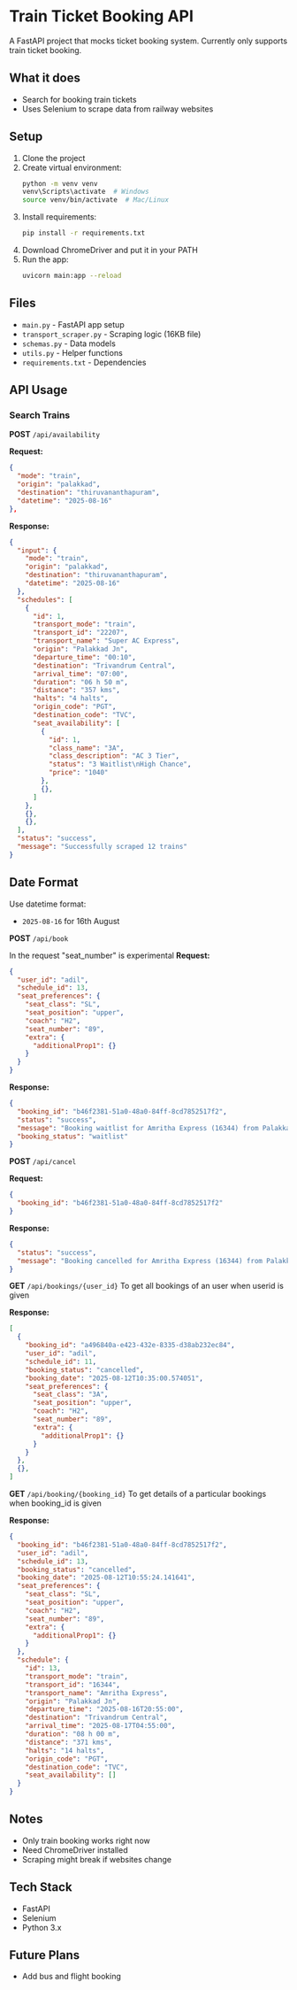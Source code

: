 # Train Ticket Booking API

A FastAPI project that mocks ticket booking system. Currently only supports train ticket booking.

## What it does

- Search for booking train tickets
- Uses Selenium to scrape data from railway websites

## Setup

1. Clone the project
2. Create virtual environment:
   ```bash
   python -m venv venv
   venv\Scripts\activate  # Windows
   source venv/bin/activate  # Mac/Linux
   ```
3. Install requirements:
   ```bash
   pip install -r requirements.txt
   ```
4. Download ChromeDriver and put it in your PATH
5. Run the app:
   ```bash
   uvicorn main:app --reload
   ```

## Files

- `main.py` - FastAPI app setup
- `transport_scraper.py` - Scraping logic (16KB file)
- `schemas.py` - Data models
- `utils.py` - Helper functions
- `requirements.txt` - Dependencies

## API Usage

### Search Trains

**POST** `/api/availability`

**Request:**
```json
{
  "mode": "train",
  "origin": "palakkad",
  "destination": "thiruvananthapuram",
  "datetime": "2025-08-16"
},
```

**Response:**
```json
{
  "input": {
    "mode": "train",
    "origin": "palakkad",
    "destination": "thiruvananthapuram",
    "datetime": "2025-08-16"
  },
  "schedules": [
    {
      "id": 1,
      "transport_mode": "train",
      "transport_id": "22207",
      "transport_name": "Super AC Express",
      "origin": "Palakkad Jn",
      "departure_time": "00:10",
      "destination": "Trivandrum Central",
      "arrival_time": "07:00",
      "duration": "06 h 50 m",
      "distance": "357 kms",
      "halts": "4 halts",
      "origin_code": "PGT",
      "destination_code": "TVC",
      "seat_availability": [
        {
          "id": 1,
          "class_name": "3A",
          "class_description": "AC 3 Tier",
          "status": "3 Waitlist\nHigh Chance",
          "price": "1040"
        },
        {},
      ]
    },
    {},
    {},
  ],
  "status": "success",
  "message": "Successfully scraped 12 trains"
}
```

## Date Format
Use datetime format:
- `2025-08-16` for 16th August 

**POST** `/api/book`

In the request "seat_number" is experimental
**Request:**
```json
{
  "user_id": "adil",
  "schedule_id": 13,
  "seat_preferences": {
    "seat_class": "SL",
    "seat_position": "upper",
    "coach": "H2",
    "seat_number": "89", 
    "extra": {
      "additionalProp1": {}
    }
  }
}
```

**Response:**
```json
{
  "booking_id": "b46f2381-51a0-48a0-84ff-8cd7852517f2",
  "status": "success",
  "message": "Booking waitlist for Amritha Express (16344) from Palakkad Jn to Trivandrum Central in SL",
  "booking_status": "waitlist"
}
```

**POST** `/api/cancel`

**Request:**
```json
{
  "booking_id": "b46f2381-51a0-48a0-84ff-8cd7852517f2"
}
```

**Response:**
```json
{
  "status": "success",
  "message": "Booking cancelled for Amritha Express (16344) from Palakkad Jn to Trivandrum Central"
}
```

**GET** `/api/bookings/{user_id}`
To get all bookings of an user when userid is given

**Response:**
```json
[
  {
    "booking_id": "a496840a-e423-432e-8335-d38ab232ec84",
    "user_id": "adil",
    "schedule_id": 11,
    "booking_status": "cancelled",
    "booking_date": "2025-08-12T10:35:00.574051",
    "seat_preferences": {
      "seat_class": "3A",
      "seat_position": "upper",
      "coach": "H2",
      "seat_number": "89",
      "extra": {
        "additionalProp1": {}
      }
    }
  },
  {},
]
```

**GET** `/api/booking/{booking_id}`
To get details of a particular bookings when booking_id is given

**Response:**
```json
{
  "booking_id": "b46f2381-51a0-48a0-84ff-8cd7852517f2",
  "user_id": "adil",
  "schedule_id": 13,
  "booking_status": "cancelled",
  "booking_date": "2025-08-12T10:55:24.141641",
  "seat_preferences": {
    "seat_class": "SL",
    "seat_position": "upper",
    "coach": "H2",
    "seat_number": "89",
    "extra": {
      "additionalProp1": {}
    }
  },
  "schedule": {
    "id": 13,
    "transport_mode": "train",
    "transport_id": "16344",
    "transport_name": "Amritha Express",
    "origin": "Palakkad Jn",
    "departure_time": "2025-08-16T20:55:00",
    "destination": "Trivandrum Central",
    "arrival_time": "2025-08-17T04:55:00",
    "duration": "08 h 00 m",
    "distance": "371 kms",
    "halts": "14 halts",
    "origin_code": "PGT",
    "destination_code": "TVC",
    "seat_availability": []
  }
}
```

## Notes

- Only train booking works right now
- Need ChromeDriver installed
- Scraping might break if websites change

## Tech Stack

- FastAPI
- Selenium
- Python 3.x

## Future Plans

- Add bus and flight booking 